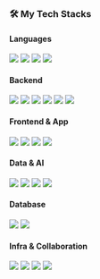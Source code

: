 ### 🛠️ My Tech Stacks

#### Languages
<img src="https://img.shields.io/badge/Java-007396?style=flat-square&logo=openjdk&logoColor=white"/> <img src="https://img.shields.io/badge/Python-3776AB?style=flat-square&logo=python&logoColor=white"/> <img src="https://img.shields.io/badge/JavaScript-F7DF1E?style=flat-square&logo=javascript&logoColor=black"/> <img src="https://img.shields.io/badge/C%23-239120?style=flat-square&logo=c-sharp&logoColor=white"/>

#### Backend
<img src="https://img.shields.io/badge/Spring Boot-6DB33F?style=flat-square&logo=spring-boot&logoColor=white"/> <img src="https://img.shields.io/badge/Spring-6DB33F?style=flat-square&logo=spring&logoColor=white"/> <img src="https://img.shields.io/badge/JPA-A8775A?style=flat-square&logoColor=white"/> <img src="https://img.shields.io/badge/MyBatis-030F16?style=flat-square&logo=mybatis&logoColor=white"/> <img src="https://img.shields.io/badge/RESTful API-005D93?style=flat-square&logo=swagger&logoColor=white"/> <img src="https://img.shields.io/badge/JUnit-25A162?style=flat-square&logo=junit5&logoColor=white"/>

#### Frontend & App
<img src="https://img.shields.io/badge/React-61DAFB?style=flat-square&logo=react&logoColor=black"/> <img src="https://img.shields.io/badge/HTML5-E34F26?style=flat-square&logo=html5&logoColor=white"/> <img src="https://img.shields.io/badge/CSS3-1572B6?style=flat-square&logo=css3&logoColor=white"/> <img src="https://img.shields.io/badge/jQuery-0769AD?style=flat-square&logo=jquery&logoColor=white"/>

#### Data & AI
<img src="https://img.shields.io/badge/Machine Learning-FF8400?style=flat-square&logo=scikit-learn&logoColor=white"/> <img src="https://img.shields.io/badge/OpenCV-5C3EE8?style=flat-square&logo=opencv&logoColor=white"/> <img src="https://img.shields.io/badge/LLM (GPT API)-00A67E?style=flat-square&logo=openai&logoColor=white"/> <img src="https://img.shields.io/badge/Selenium-43B02A?style=flat-square&logo=selenium&logoColor=white"/>

#### Database
<img src="https://img.shields.io/badge/MySQL-4479A1?style=flat-square&logo=mysql&logoColor=white"/> <img src="https://img.shields.io/badge/Oracle-F80000?style=flat-square&logo=oracle&logoColor=white"/>

#### Infra & Collaboration
<img src="https://img.shields.io/badge/Amazon AWS-232F3E?style=flat-square&logo=amazonaws&logoColor=white"/> <img src="https://img.shields.io/badge/Git-F05032?style=flat-square&logo=git&logoColor=white"/> <img src="https://img.shields.io/badge/GitHub-181717?style=flat-square&logo=github&logoColor=white"/> <img src="https://img.shields.io/badge/Notion-000000?style=flat-square&logo=notion&logoColor=white"/>
